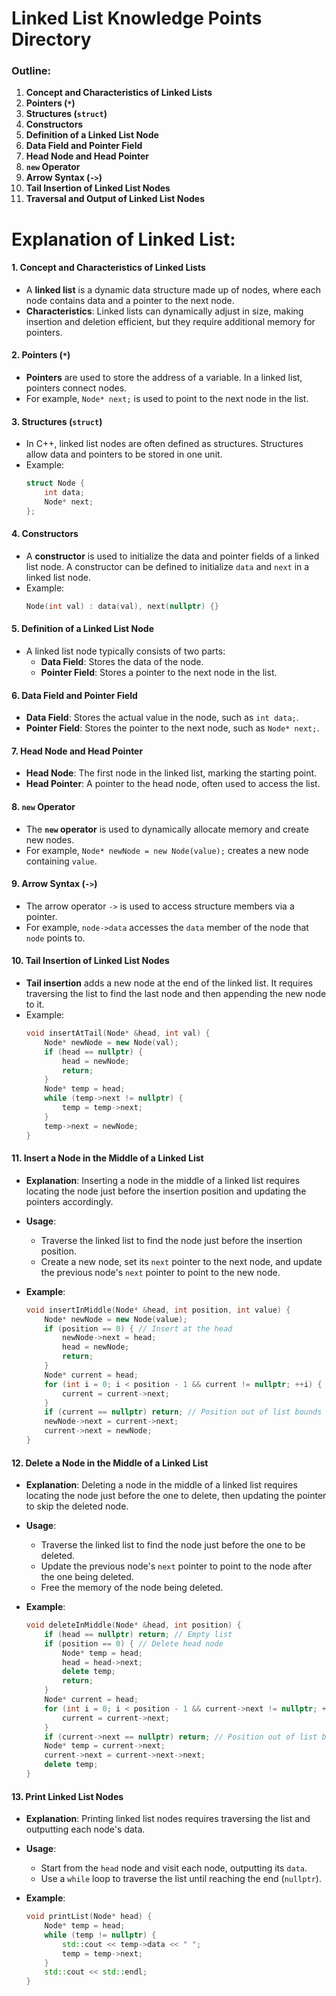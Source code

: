 # Linked List Knowledge Points Directory

### Outline:


1. **Concept and Characteristics of Linked Lists**
2. **Pointers (`*`)**
3. **Structures (`struct`)**
4. **Constructors**
5. **Definition of a Linked List Node**
6. **Data Field and Pointer Field**
7. **Head Node and Head Pointer**
8. **`new` Operator**
9. **Arrow Syntax (`->`)**
10. **Tail Insertion of Linked List Nodes**
11. **Traversal and Output of Linked List Nodes**



# Explanation of Linked List:

#### 1. Concept and Characteristics of Linked Lists
   - A **linked list** is a dynamic data structure made up of nodes, where each node contains data and a pointer to the next node.
   - **Characteristics**: Linked lists can dynamically adjust in size, making insertion and deletion efficient, but they require additional memory for pointers.



#### 2. Pointers (`*`)

   - **Pointers** are used to store the address of a variable. In a linked list, pointers connect nodes.
   - For example, `Node* next;` is used to point to the next node in the list.



#### 3. Structures (`struct`)

   - In C++, linked list nodes are often defined as structures. Structures allow data and pointers to be stored in one unit.
   - Example:
     ```cpp
     struct Node {
         int data;
         Node* next;
     };
     ```



#### 4. Constructors

   - A **constructor** is used to initialize the data and pointer fields of a linked list node. A constructor can be defined to initialize `data` and `next` in a linked list node.
   - Example:
     ```cpp
     Node(int val) : data(val), next(nullptr) {}
     ```



#### 5. Definition of a Linked List Node

   - A linked list node typically consists of two parts:
     - **Data Field**: Stores the data of the node.
     - **Pointer Field**: Stores a pointer to the next node in the list.



#### 6. Data Field and Pointer Field

   - **Data Field**: Stores the actual value in the node, such as `int data;`.
   - **Pointer Field**: Stores the pointer to the next node, such as `Node* next;`.



#### 7. Head Node and Head Pointer

   - **Head Node**: The first node in the linked list, marking the starting point.
   - **Head Pointer**: A pointer to the head node, often used to access the list.



#### 8. `new` Operator

   - The **`new` operator** is used to dynamically allocate memory and create new nodes.
   - For example, `Node* newNode = new Node(value);` creates a new node containing `value`.



#### 9. Arrow Syntax (`->`)

   - The arrow operator `->` is used to access structure members via a pointer.
   - For example, `node->data` accesses the `data` member of the node that `node` points to.



#### 10. Tail Insertion of Linked List Nodes

   - **Tail insertion** adds a new node at the end of the linked list. It requires traversing the list to find the last node and then appending the new node to it.
   - Example:
     ```cpp
     void insertAtTail(Node* &head, int val) {
         Node* newNode = new Node(val);
         if (head == nullptr) {
             head = newNode;
             return;
         }
         Node* temp = head;
         while (temp->next != nullptr) {
             temp = temp->next;
         }
         temp->next = newNode;
     }
     ```





#### 11. Insert a Node in the Middle of a Linked List

- **Explanation**: Inserting a node in the middle of a linked list requires locating the node just before the insertion position and updating the pointers accordingly.

- **Usage**:

  - Traverse the linked list to find the node just before the insertion position.
  - Create a new node, set its `next` pointer to the next node, and update the previous node's `next` pointer to point to the new node.

- **Example**:

  ```cpp
  void insertInMiddle(Node* &head, int position, int value) {
      Node* newNode = new Node(value);
      if (position == 0) { // Insert at the head
          newNode->next = head;
          head = newNode;
          return;
      }
      Node* current = head;
      for (int i = 0; i < position - 1 && current != nullptr; ++i) {
          current = current->next;
      }
      if (current == nullptr) return; // Position out of list bounds
      newNode->next = current->next;
      current->next = newNode;
  }
  ```



#### 12. Delete a Node in the Middle of a Linked List

- **Explanation**: Deleting a node in the middle of a linked list requires locating the node just before the one to delete, then updating the pointer to skip the deleted node.

- **Usage**:

  - Traverse the linked list to find the node just before the one to be deleted.
  - Update the previous node's `next` pointer to point to the node after the one being deleted.
  - Free the memory of the node being deleted.

- **Example**:

  ```cpp
  void deleteInMiddle(Node* &head, int position) {
      if (head == nullptr) return; // Empty list
      if (position == 0) { // Delete head node
          Node* temp = head;
          head = head->next;
          delete temp;
          return;
      }
      Node* current = head;
      for (int i = 0; i < position - 1 && current->next != nullptr; ++i) {
          current = current->next;
      }
      if (current->next == nullptr) return; // Position out of list bounds
      Node* temp = current->next;
      current->next = current->next->next;
      delete temp;
  }
  ```



#### 13. Print Linked List Nodes

- **Explanation**: Printing linked list nodes requires traversing the list and outputting each node's data.

- **Usage**:

  - Start from the `head` node and visit each node, outputting its `data`.
  - Use a `while` loop to traverse the list until reaching the end (`nullptr`).

- **Example**:

  ```cpp
  void printList(Node* head) {
      Node* temp = head;
      while (temp != nullptr) {
          std::cout << temp->data << " ";
          temp = temp->next;
      }
      std::cout << std::endl;
  }
  ```

